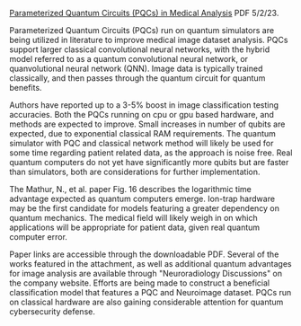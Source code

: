 [Parameterized Quantum Circuits (PQCs) in Medical Analysis](https://drive.google.com/file/d/1-2ElzxFWiPCCi1rBbAN5qssu2__IakLj/view?usp=sharing) PDF 5/2/23.

Parameterized Quantum Circuits (PQCs) run on quantum simulators are being utilized in literature to improve medical image dataset analysis. PQCs support larger classical convolutional neural networks, with the hybrid model referred to as a quantum convolutional neural network, or quanvolutional neural network (QNN). Image data is typically trained classically, and then passes through the quantum circuit for quantum benefits.

Authors have reported up to a 3-5% boost in image classification testing accuracies. Both the PQCs running on cpu or gpu based hardware, and methods are expected to improve. Small increases in number of qubits are expected, due to exponential classical RAM requirements. The quantum simulator with PQC and classical network method will likely be used for some time regarding patient related data, as the approach is noise free. Real quantum computers do not yet have significantly more qubits but are faster than simulators, both are considerations for further implementation.

The Mathur, N., et al. paper Fig. 16 describes the logarithmic time advantage expected as quantum computers emerge. Ion-trap hardware may be the first candidate for models featuring a greater dependency on quantum mechanics. The medical field will likely weigh in on which applications will be appropriate for patient data, given real quantum computer error. 

Paper links are accessible through the downloadable PDF. Several of the works featured in the attachment, as well as additional quantum advantages for image analysis are available through "Neuroradiology Discussions" on the company website. Efforts are being made to construct a beneficial classification model that features a PQC and Neuroimage dataset. PQCs run on classical hardware are also gaining considerable attention for quantum cybersecurity defense. 
